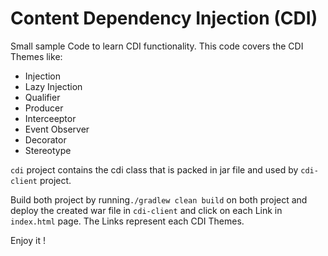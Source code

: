 # Content Dependency Injection (CDI)

Small sample Code to learn CDI functionality. This code covers the CDI Themes like:

* Injection  
* Lazy Injection  
* Qualifier  
* Producer  
* Interceeptor  
* Event Observer  
* Decorator  
* Stereotype  

`cdi` project contains the cdi class that is packed in jar file and used by `cdi-client` project.

Build both project by running`./gradlew clean build` on both project and deploy the created war file in `cdi-client` and click on each Link in `index.html` page. 
The Links represent each CDI Themes.

Enjoy it !